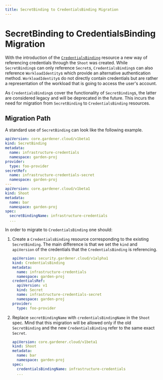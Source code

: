```yaml
---
title: SecretBinding to CredentialsBinding Migration
---
```


# SecretBinding to CredentialsBinding Migration

With the introduction of the [`CredentialsBinding`](../../api-reference/security.md#credentialsbinding) resource a new way of referencing credentials through the `Shoot` was created.
While `SecretBinding`s can only reference `Secret`s, `CredentialsBinding`s can also reference `WorkloadIdentity`s which provide an alternative authentication method.
`WorkloadIdentity`s do not directly contain credentials but are rather a representation of the workload that is going to access the user's account.

As `CredentialsBinding`s cover the functionality of `SecretBinding`s, the latter are considered legacy and will be deprecated in the future.
This incurs the need for migration from `SecretBinding` to `CredentialsBinding` resources.

## Migration Path

A standard use of `SecretBinding` can look like the following example.

```yaml
apiVersion: core.gardener.cloud/v1beta1
kind: SecretBinding
metadata:
  name: infrastructure-credentials
  namespace: garden-proj
provider:
  type: foo-provider
secretRef:
  name: infrastructure-credentials-secret
  namespace: garden-proj
---
apiVersion: core.gardener.cloud/v1beta1
kind: Shoot
metadata:
  name: bar
  namespace: garden-proj
spec:
  secretBindingName: infrastructure-credentials
  ...
```

In order to migrate to `CredentialsBinding` one should:

1. Create a `CredentialsBinding` resource corresponding to the existing `SecretBinding`. The main difference is that we set the `kind` and `apiVersion` of the credentials that the `CredentialsBinding` is referencing.

    ```yaml
    apiVersion: security.gardener.cloud/v1alpha1
    kind: CredentialsBinding
    metadata:
      name: infrastructure-credentials
      namespace: garden-proj
    credentialsRef:
      apiVersion: v1
      kind: Secret
      name: infrastructure-credentials-secret
      namespace: garden-proj
    provider:
      type: foo-provider
    ```

1. Replace `secretBindingName` with `credentialsBindingName` in the `Shoot` spec. Mind that this migration will be allowed only if the old `SecretBinding` and the new `CredentialsBinding` refer to the same exact `Secret`.

    ```yaml
    apiVersion: core.gardener.cloud/v1beta1
    kind: Shoot
    metadata:
      name: bar
      namespace: garden-proj
    spec:
      credentialsBindingName: infrastructure-credentials
      ...
    ```

